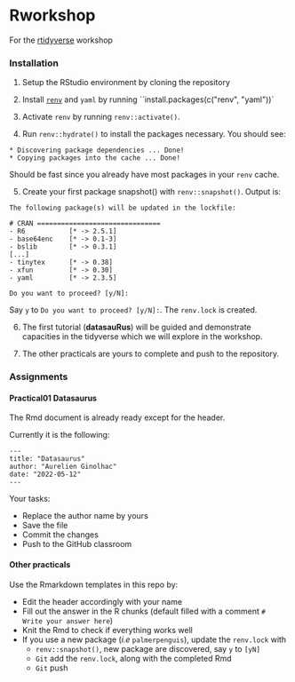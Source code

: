 # Rworkshop

For the [rtidyverse](https://rworkshop.uni.lu) workshop 

### Installation

1. Setup the RStudio environment by cloning the repository

2. Install [`renv`](https://rstudio.github.io/renv/articles/renv.html) and `yaml` by running ``install.packages(c("renv", "yaml"))`

3. Activate `renv` by running `renv::activate()`. 

4. Run `renv::hydrate()` to install the packages necessary. You should see:

```
* Discovering package dependencies ... Done!
* Copying packages into the cache ... Done!
```

Should be fast since you already have most packages in your `renv` cache.

5. Create your first package snapshot() with `renv::snapshot()`. Output is:

```
The following package(s) will be updated in the lockfile:

# CRAN ===============================
- R6           [* -> 2.5.1]
- base64enc    [* -> 0.1-3]
- bslib        [* -> 0.3.1]
[...]
- tinytex      [* -> 0.38]
- xfun         [* -> 0.30]
- yaml         [* -> 2.3.5]

Do you want to proceed? [y/N]: 
```

Say `y` to `Do you want to proceed? [y/N]:`. The `renv.lock` is created.

6. The first tutorial (**datasauRus**) will be guided and demonstrate capacities in the tidyverse which we will explore in the workshop.

7. The other practicals are yours to complete and push to the repository. 

### Assignments

#### Practical01 Datasaurus

The Rmd document is already ready except for the header.


Currently it is the following:

~~~
---
title: "Datasaurus"
author: "Aurelien Ginolhac"
date: "2022-05-12"
---
~~~

Your tasks:

- Replace the author name by yours
- Save the file
- Commit the changes
- Push to the GitHub classroom

#### Other practicals

Use the Rmarkdown templates in this repo by:

- Edit the header accordingly with your name
- Fill out the answer in the R chunks (default filled with a comment `# Write your answer here`)
- Knit the Rmd to check if everything works well
- If you use a new package (_i.e_ `palmerpenguis`), update the `renv.lock` with 
    + `renv::snapshot()`, new package are discovered, say `y` to `[yN]`
    + `Git` add the `renv.lock`, along with the completed Rmd
    + `Git` push
